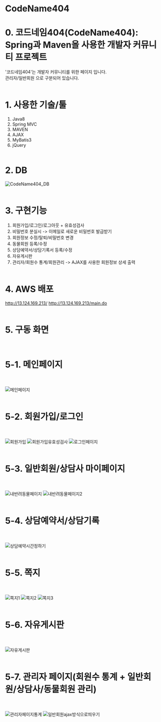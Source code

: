 # CodeName404

# 0. 코드네임404(CodeName404): Spring과 Maven을 사용한 개발자 커뮤니티 프로젝트
'코드네임404'는 개발자 커뮤니티를 위한 페이지 입니다.<br>
관리자/일반회원 으로 구분되어 있습니다.
<br><br>

# 1. 사용한 기술/툴
1. Java8<br>
2. Spring MVC<br>
3. MAVEN<br>
4. AJAX<br>
5. MyBatis3<br>
6. jQuery
<br><br>

# 2. DB
![CodeName404_DB](https://github.com/wlsdntls/CodeName404/assets/121711903/a596cd82-a548-42ee-9de9-1cbbc9e3d8c5)
<br><br>

# 3. 구현기능
1. 회원가입/로그인/로그아웃 + 유효성검사
2. 비밀번호 분실시 -> 이메일로 새로운 비밀번호 발급받기
3. 회원정보 수정/탈퇴/비밀번호 변경
4. 동물회원 등록/수정
5. 상담예약서/상담기록서 등록/수정
6. 자유게시판
7. 관리자/회원수 통계/회원관리 -> AJAX를 사용한 회원정보 상세 출력
<br><br>

# 4. AWS 배포
http://13.124.169.213/
http://13.124.169.213/main.do
<br><br>

# 5. 구동 화면<br><br>

# 5-1. 메인페이지<br><br>
![메인페이지](https://github.com/KayoonLee/sseudam/assets/121711903/fb35f139-deb2-4cf2-a79f-c70b1b79bac2)
<br><br>

# 5-2. 회원가입/로그인<br><br>
![회원가입](https://github.com/KayoonLee/sseudam/assets/121711903/e6c010f0-3915-4df5-b168-4fc2f6ba882a)
![회원가입유효성검사](https://github.com/KayoonLee/sseudam/assets/121711903/37ab7d05-a11c-4f6b-bbb1-8db4ad6826fb)
![로그인페이지](https://github.com/KayoonLee/sseudam/assets/121711903/585c1675-6e92-4389-8028-158e33f732bc)
<br><br>

# 5-3. 일반회원/상담사 마이페이지<br><br>
![내반려동물페이지](https://github.com/KayoonLee/sseudam/assets/121711903/25861613-8b5d-435b-a335-d44475286a21)
![내반려동물페이지2](https://github.com/KayoonLee/sseudam/assets/121711903/1e7a2ef2-4952-458f-8c80-7b0b2eb38831)
<br><br>

# 5-4. 상담예약서/상담기록<br><br>
![상담예약시간정하기](https://github.com/KayoonLee/sseudam/assets/121711903/f6205cd4-1223-4393-8080-42f6264f3ec2)
<br><br>

# 5-5. 쪽지<br><br>
![쪽지1](https://github.com/KayoonLee/sseudam/assets/121711903/09fd03e7-12f1-41b8-ae5f-88257a4057d2)
![쪽지2](https://github.com/KayoonLee/sseudam/assets/121711903/16a145c0-5765-4b31-87f1-3fffa735f92f)
![쪽지3](https://github.com/KayoonLee/sseudam/assets/121711903/40341b11-6a9d-4e91-a4c5-dbbf4e9a52fd)
<br><br>

# 5-6. 자유게시판<br><br>
![자유게시판](https://github.com/KayoonLee/sseudam/assets/121711903/1b8a74eb-bd6e-4235-a5a7-8a297dc324bd)
<br><br>

# 5-7. 관리자 페이지(회원수 통계 + 일반회원/상담사/동물회원 관리)<br><br>
![관리자페이지통계](https://github.com/KayoonLee/sseudam/assets/121711903/8b5540f9-40f8-40df-b58d-d2e867547059)
![일반회원ajax방식으로띄우기](https://github.com/KayoonLee/sseudam/assets/121711903/a257f147-fbff-4bed-a91c-b82ee146e32e)
<br><br>
